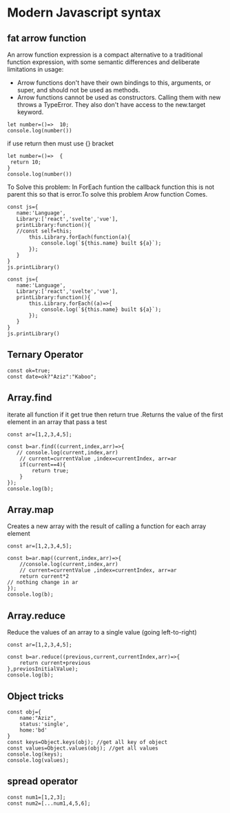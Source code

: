 # Modern Javascript syntax

## fat arrow function
An arrow function expression is a compact alternative to a traditional function expression, with some semantic differences and deliberate limitations in usage:
- Arrow functions don't have their own bindings to this, arguments, or super, and should not be used as methods.
- Arrow functions cannot be used as constructors. Calling them with new throws a TypeError. They also don't have access to the new.target keyword.
 
 ```
 let number=()=>  10;
console.log(number())
 ```
if use return then must use {} bracket

 ```
 let number=()=>  {
  return 10;
}
console.log(number())
 ```

 To Solve this problem:
 In ForEach funtion the callback function this is not parent this so that is error.To solve this problem Arow function Comes.

 
 ```
 const js={
    name:'Language',
    Library:['react','svelte','vue'],
    printLibrary:function(){
    //const self=this;
        this.Library.forEach(function(a){
            console.log(`${this.name} built ${a}`);
        });
    }
}
js.printLibrary()
 ```
 ```
 const js={
    name:'Language',
    Library:['react','svelte','vue'],
    printLibrary:function(){
        this.Library.forEach((a)=>{
            console.log(`${this.name} built ${a}`);
        });
    }
}
js.printLibrary()
 ```

## Ternary Operator
```
const ok=true;
const date=ok?"Aziz":"Kaboo";
```
## Array.find
iterate all function if it get true then  return true .Returns the value of the first element in an array that pass a test
```
const ar=[1,2,3,4,5];

const b=ar.find((current,index,arr)=>{
   // console.log(current,index,arr)
    // current=currentValue ,index=currentIndex, arr=ar
    if(current==4){
        return true;
    }
});
console.log(b);
```
## Array.map
Creates a new array with the result of calling a function for each array element
```
const ar=[1,2,3,4,5];

const b=ar.map((current,index,arr)=>{
    //console.log(current,index,arr)
    // current=currentValue ,index=currentIndex, arr=ar
    return current*2
// nothing change in ar 
});
console.log(b);
```
## Array.reduce
Reduce the values of an array to a single value (going left-to-right)
```
const ar=[1,2,3,4,5];

const b=ar.reduce((previous,current,currentIndex,arr)=>{
    return current+previous
},previosInitialValue);
console.log(b);
```
## Object tricks
```
const obj={
    name:"Aziz",
    status:'single',
    home:'bd'
}
const keys=Object.keys(obj); //get all key of object
const values=Object.values(obj); //get all values
console.log(keys);
console.log(values);

```
## spread operator

```
const num1=[1,2,3];
const num2=[...num1,4,5,6];
```
